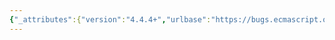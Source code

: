 ```yaml
---
{"_attributes":{"version":"4.4.4+","urlbase":"https://bugs.ecmascript.org/","maintainer":"dherman@mozilla.com"},"bug":{"bug_id":3832,"creation_ts":"2015-02-11 17:00:00 -0800","short_desc":"chapter 19: misc editorial","delta_ts":"2015-02-12 12:17:44 -0800","product":"Draft for 6th Edition","component":"editorial issue","version":"Rev 32: February 2, 2015 Draft","rep_platform":"All","op_sys":"All","bug_status":"RESOLVED","resolution":"FIXED","priority":"Normal","bug_severity":"normal","everconfirmed":true,"reporter":{"uid":"jmdyck","name":"Michael Dyck"},"assigned_to":{"uid":"allen","name":"Allen Wirfs-Brock"},"long_desc":[{"commentid":12324,"comment_count":0,"who":{"uid":"jmdyck","name":"Michael Dyck"},"bug_when":"2015-02-11 17:00:02 -0800","thetext":"----------------------------------------\nIn 19.1.2.8.1 \"GetOwnPropertyKeys ( O, Type ) Abstract Operation\":\n\n{1}\n19.1.2.8.1 / step 6:\nRepeat for each element /nextKey/ of /keys/ in List order ,\n\n    Delete space before comma\n\n----------------------------------------\nIn 19.2.1.1.1 \"RuntimeSemantics: CreateDynamicFunction(...)\":\n\n{2}\n19.2.1.1.1 / preamble:\n... and /args/ is a List containing the actual argument values that were\npassed to a /constructor/. ...\n\n    In \"passed to a /constructor/\", delete \"a\"\n\n----------------------------------------\nIn 19.2.3 \"Properties of the Function Prototype Object\":\n\n{3}\n19.2.3 / para 1:\nThe Function prototype object is itself a Built-in Function object. \n\n    De-capitalize \"Built-in\"\n\n----------------------------------------\nIn 19.2.3.3 \"Function.prototype.call (thisArg , ...args)\":\n\n{4}\n19.2.3.3 / step 3:\nIf this method was called with more than one argument then in left to right\norder starting with /the/ /second/ /argument/ append ...\n\n    De-italicize \"the second argument\" (and maybe append a comma)\n\n----------------------------------------\nIn 19.2.3.5 \"Function.prototype.toString ( )\":\n\n{5}\n19.2.3.5 / step 2:\nIf Type(/func/) is Object and is either a Built-in function object ...\n\n    De-capitalize \"Built-in\"\n\n----------------------------------------\nIn 19.4.2.1 \"Symbol.for ( key )\":\n\n{6}\n19.4.2.1 / step 5:\nLet /newSymbol/ be a new unique Symbol value whose [[Description]] is ...\n\n    After \"[[Description]]\", insert \"value\".\n\n----------------------------------------\nIn 19.4.3.2.1 \"SymbolDescriptiveString ( sym ) Abstract Operation\":\n\n{7}\n19.4.3.2.1 / step 2:\nLet /desc/ be the value of /sym/'s [[Description]] attribute.\n\n    Delete \"the value of\"\n    s|attribute|value|\n\nXXXXXXXXXXXXXXXXXXXXXXXXXXXXXXXXXXXXXXXXXXXXXXXXXXXXXXXXXXXXXXXXXXXXXXXXXXXXXXXX"},{"commentid":12341,"comment_count":1,"who":{"uid":"allen","name":"Allen Wirfs-Brock"},"bug_when":"2015-02-11 18:10:48 -0800","thetext":"fixed in rev33 editor's raft"},{"commentid":12477,"comment_count":2,"who":{"uid":"allen","name":"Allen Wirfs-Brock"},"bug_when":"2015-02-12 12:17:44 -0800","thetext":"fixed in rev33"}]}}
---
```

